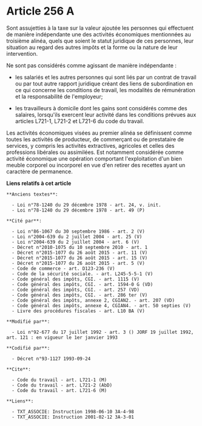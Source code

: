 # Article 256 A

Sont assujetties à la taxe sur la valeur ajoutée les personnes qui effectuent de manière indépendante une des activités
économiques mentionnées au troisième alinéa, quels que soient le statut juridique de ces personnes, leur situation au regard
des autres impôts et la forme ou la nature de leur intervention.

Ne sont pas considérés comme agissant de manière indépendante :

- les salariés et les autres personnes qui sont liés par un contrat de travail ou par tout autre rapport juridique créant des
liens de subordination en ce qui concerne les conditions de travail, les modalités de rémunération et la responsabilité de
l'employeur;

- les travailleurs à domicile dont les gains sont considérés comme des salaires, lorsqu'ils exercent leur activité dans les
conditions prévues aux articles L721-1, L721-2 et L721-6 du code du travail.

Les activités économiques visées au premier alinéa se définissent comme toutes les activités de producteur, de commerçant ou
de prestataire de services, y compris les activités extractives, agricoles et celles des professions libérales ou assimilées.
Est notamment considérée comme activité économique une opération comportant l'exploitation d'un bien meuble corporel ou
incorporel en vue d'en retirer des recettes ayant un caractère de permanence.

**Liens relatifs à cet article**

	**Anciens textes**:

	  - Loi n°78-1240 du 29 décembre 1978 - art. 24, v. init.
	  - Loi n°78-1240 du 29 décembre 1978 - art. 49 (P)

	**Cité par**:

	  - Loi n°86-1067 du 30 septembre 1986 - art. 2 (V)
	  - Loi n°2004-639 du 2 juillet 2004 - art. 25 (V)
	  - Loi n°2004-639 du 2 juillet 2004 - art. 6 (V)
	  - Décret n°2010-1075 du 10 septembre 2010 - art. 1
	  - Décret n°2015-1077 du 26 août 2015 - art. 11 (V)
	  - Décret n°2015-1077 du 26 août 2015 - art. 15 (V)
	  - Décret n°2015-1077 du 26 août 2015 - art. 5 (V)
	  - Code de commerce - art. D123-236 (V)
	  - Code de la sécurité sociale. - art. L245-5-5-1 (V)
	  - Code général des impôts, CGI. - art. 1115 (V)
	  - Code général des impôts, CGI. - art. 1594-0 G (VD)
	  - Code général des impôts, CGI. - art. 257 (VD)
	  - Code général des impôts, CGI. - art. 286 ter (V)
	  - Code général des impôts, annexe 2, CGIAN2. - art. 207 (VD)
	  - Code général des impôts, annexe 4, CGIAN4. - art. 50 septies (V)
	  - Livre des procédures fiscales - art. L10 BA (V)

	**Modifié par**:

	  - Loi n°92-677 du 17 juillet 1992 - art. 3 () JORF 19 juillet 1992, art. 121 : en vigueur le 1er janvier 1993

	**Codifié par**:

	  - Décret n°93-1127 1993-09-24

	**Cite**:

	  - Code du travail - art. L721-1 (M)
	  - Code du travail - art. L721-2 (AbD)
	  - Code du travail - art. L721-6 (M)

	**Liens**:

	  - TXT_ASSOCIE: Instruction 1998-06-10 3A-4-98
	  - TXT_ASSOCIE: Instruction 2001-02-12 3A-3-01
